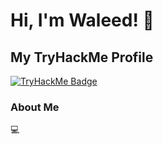 # Hi, I'm Waleed! 👋

## My TryHackMe Profile
[![TryHackMe Badge](https://tryhackme.com/api/v2/badges/public-profile?userPublicId=2185062)](https://tryhackme.com/p/waleed.x)

### About Me
💻

